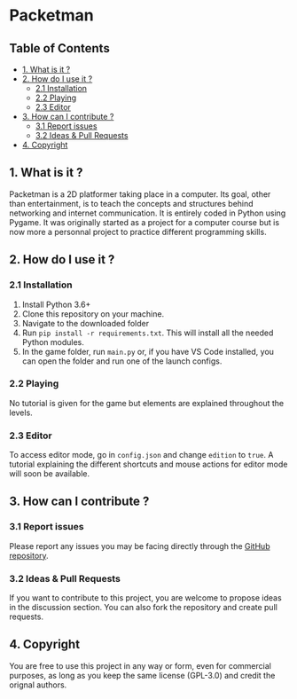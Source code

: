 # Packetman <!-- omit in toc -->

## Table of Contents <!-- omit in toc -->
- [1. What is it ?](#1-what-is-it-)
- [2. How do I use it ?](#2-how-do-i-use-it-)
  - [2.1 Installation](#21-installation)
  - [2.2 Playing](#22-playing)
  - [2.3 Editor](#23-editor)
- [3. How can I contribute ?](#3-how-can-i-contribute-)
  - [3.1 Report issues](#31-report-issues)
  - [3.2 Ideas & Pull Requests](#32-ideas--pull-requests)
- [4. Copyright](#4-copyright)

## 1. What is it ?
Packetman is a 2D platformer taking place in a computer. Its goal, other than entertainment, is to teach the concepts and structures behind networking and internet communication. It is entirely coded in Python using Pygame. It was originally started as a project for a computer course but is now more a personnal project to practice different programming skills.

## 2. How do I use it ?

### 2.1 Installation
1. Install Python 3.6+
2. Clone this repository on your machine.
3. Navigate to the downloaded folder
4. Run `pip install -r requirements.txt`. This will install all the needed Python modules.
5. In the game folder, run `main.py` or, if you have VS Code installed, you can open the folder and run one of the launch configs.

### 2.2 Playing
No tutorial is given for the game but elements are explained throughout the levels.

### 2.3 Editor
To access editor mode, go in `config.json` and change `edition` to `true`.
A tutorial explaining the different shortcuts and mouse actions for editor mode will soon be available.

## 3. How can I contribute ?

### 3.1 Report issues
Please report any issues you may be facing directly through the [GitHub repository](https://github.com/LordBaryhobal/packetman/issues).

### 3.2 Ideas & Pull Requests
If you want to contribute to this project, you are welcome to propose ideas in the discussion section.
You can also fork the repository and create pull requests.

## 4. Copyright
You are free to use this project in any way or form, even for commercial purposes, as long as you keep the same license (GPL-3.0) and credit the orignal authors.
